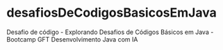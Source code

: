 # desafiosDeCodigosBasicosEmJava
Desafio de código - Explorando Desafios de Códigos Básicos em Java - Bootcamp GFT Desenvolvimento Java com IA
